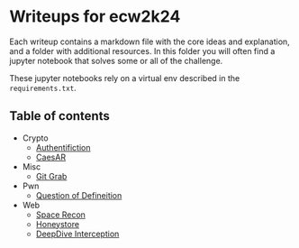 # Writeups for ecw2k24

Each writeup contains a markdown file with the core ideas and explanation, and a folder with additional resources.
In this folder you will often find a jupyter notebook that solves some or all of the challenge.

These jupyter notebooks rely on a virtual env described in the `requirements.txt`.

## Table of contents

- Crypto
    - [Authentifiction](./crypto/Authentifiction.md)
    - [CaesAR](./crypto/CaesAR.md)
- Misc
    - [Git Grab](./misc/GitGrab.md)
- Pwn
    - [Question of Defineition](./pwn/Question_of_Defineition.md)
- Web
    - [Space Recon](./web/Space_Recon.md)
    - [Honeystore](./web/Honeystore.md)
    - [DeepDive Interception](./web/DeepDive_Interception.md)
